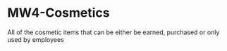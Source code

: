 # MW4-Cosmetics
All of the cosmetic items that can be either be earned, purchased or only used by employees
